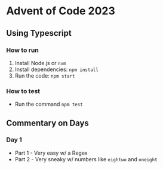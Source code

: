 # Advent of Code 2023

## Using Typescript

### How to run

1. Install Node.js or `nvm`
2. Install dependencies: `npm install`
3. Run the code: `npm start`

### How to test

-   Run the command `npm test`

## Commentary on Days

### Day 1

-   Part 1 - Very easy w/ a Regex
-   Part 2 - Very sneaky w/ numbers like `eightwo` and `oneight`
